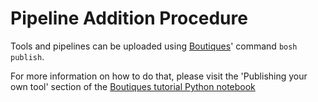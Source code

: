 # Pipeline Addition Procedure

Tools and pipelines can be uploaded using [Boutiques](https://boutiques.github.io/)' command `bosh publish`.

For more information on how to do that, please visit the 'Publishing your own tool' section of the [Boutiques tutorial Python notebook](https://github.com/boutiques/tutorial/blob/master/notebooks/boutiques-tutorial.ipynb)

